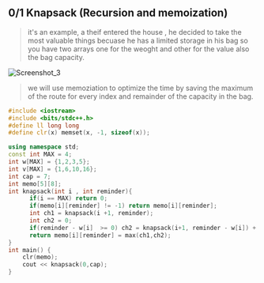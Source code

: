 ## 0/1 Knapsack (Recursion and memoization)

> it's an example, a theif entered the house , he decided to take the most valuable things becuase he has a limited storage in his bag so you have two arrays one for the weoght and other for the value also the bag capacity.
 
![Screenshot_3](https://user-images.githubusercontent.com/60802724/200031172-2a596480-3d14-4950-b87d-b38f85b2f6ae.png)

> we will use memoziation to optimize the time by saving the maximum of the route for every index and remainder of the capacity in the bag.
```cpp
#include <iostream>
#include <bits/stdc++.h>
#define ll long long
#define clr(x) memset(x, -1, sizeof(x));

using namespace std;
const int MAX = 4;
int w[MAX] = {1,2,3,5};
int v[MAX] = {1,6,10,16};
int cap = 7;
int memo[5][8];
int knapsack(int i , int reminder){
      if(i == MAX) return 0;
      if(memo[i][reminder] != -1) return memo[i][reminder];
      int ch1 = knapsack(i +1, reminder);
      int ch2 = 0;
      if(reminder - w[i]  >= 0) ch2 = knapsack(i+1, reminder - w[i]) + v[i];
      return memo[i][reminder] = max(ch1,ch2);
}
int main() {
    clr(memo);
    cout << knapsack(0,cap);
}

```
<!---
SORVER/SORVER is a ✨ special ✨ repository because its `README.md` (this file) appears on your GitHub profile.
You can click the Preview link to take a look at your changes.
--->
